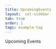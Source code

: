 ```yaml
---
title: UpcomingEvents
layout:  col-sidebar
tab: true
order: 1
tags: example-tag
---
```



Upcoming Events
